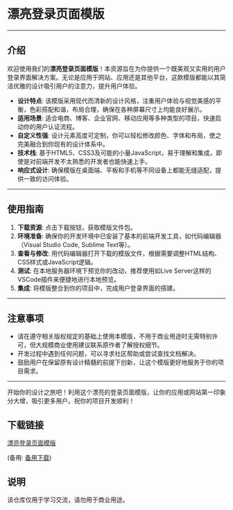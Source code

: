 # 漂亮登录页面模版

---

## 介绍

欢迎使用我们的**漂亮登录页面模版**！本资源旨在为你提供一个既美观又实用的用户登录界面解决方案。无论是应用于网站、应用还是其他平台，这款模版都能以其简洁优雅的设计吸引用户的注意力，提升用户体验。

- **设计特点**: 该模版采用现代而清新的设计风格，注重用户体验与视觉美感的平衡，色彩搭配和谐，布局合理，确保在各种屏幕尺寸上均能良好展示。
- **适用场景**: 适合电商、博客、企业官网、移动应用等多种类型的项目，快速启动你的用户认证流程。
- **自定义性强**: 设计元素高度可定制，你可以轻松修改颜色、字体和布局，使之完美融合到你现有的设计体系中。
- **技术栈**: 基于HTML5、CSS3及可能的小量JavaScript，易于理解和集成，即使是对前端开发不太熟悉的开发者也能快速上手。
- **响应式设计**: 确保模版在桌面端、平板和手机等不同设备上都能无缝适配，提供一致的访问体验。

---

## 使用指南

1. **下载资源**: 点击下载按钮，获取模版文件包。
2. **环境准备**: 确保你的开发环境中已安装了基本的前端开发工具，如代码编辑器（Visual Studio Code, Sublime Text等）。
3. **查看与修改**: 用代码编辑器打开下载的模版文件，根据需要调整HTML结构、CSS样式或JavaScript逻辑。
4. **测试**: 在本地服务器环境下预览你的改动，推荐使用如Live Server这样的VSCode插件来便捷地进行本地预览。
5. **集成**: 将模版整合到你的项目中，完成用户登录界面的搭建。

---

## 注意事项

- 请在遵守相关版权规定的基础上使用本模版，不用于商业用途时无需特别许可，但大规模商业使用建议联系原作者了解授权细节。
- 开发过程中遇到任何问题，可以寻求社区帮助或尝试查找文档解决。
- 鼓励用户在保留原有设计精髓的前提下创新，让这个模版更好地服务于你的项目需求。

---

开始你的设计之旅吧！利用这个漂亮的登录页面模版，让你的应用或网站第一印象分大增，吸引更多用户。祝你的项目开发顺利！

## 下载链接
[漂亮登录页面模版](https://pan.quark.cn/s/30d0dbc337a3) 

(备用: [备用下载](https://pan.baidu.com/s/1o798VEi-BuJSGvU8ibkJ0A?pwd=1234))

## 说明

该仓库仅用于学习交流，请勿用于商业用途。
